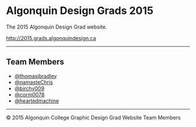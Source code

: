 # Algonquin Design Grads 2015

The 2015 Algonquin Design Grad website.

<http://2015.grads.algonquindesign.ca>

---

## Team Members

- [@thomasjbradley](https://github.com/thomasjbradley)
- [@namasteChris](https://github.com/namasteChris)
- [@birchy009](https://github.com/birchy009)
- [@corm0078](https://github.com/corm0078)
- [@heartedmachine](https://github.com/heartedmachine)

---

© 2015 Algonquin College Graphic Design Grad Website Team Members
